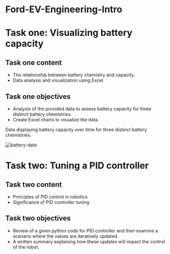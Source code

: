 # Ford-EV-Engineering-Intro


# Task one: Visualizing battery capacity
## Task one content
* The relationship between battery chemistry and capacity.
* Data analysis and visualization using Excel
## Task one objectives
* Analysis of the provided data to assess battery capacity for three distinct battery chemistries.
* Create Excel charts to visualize the data.
  
Data displaying battery capacity over time for three distinct battery chemistries.

![battery-data](https://github.com/user-attachments/assets/31e56560-7149-4b50-ae36-8525b918ece2)

# Task two: Tuning a PID controller
## Task two content
* Principles of PID control in robotics
* Significance of PID controller tuning
## Task two objectives
* Review of a given python code for PID controller and then examine a scenario where the values are iteratively updated.
* A written summary explaining how these updates will impact the control of the robot.
